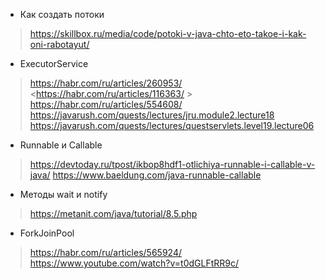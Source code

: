 * Как создать потоки

> <https://skillbox.ru/media/code/potoki-v-java-chto-eto-takoe-i-kak-oni-rabotayut/>

* ExecutorService

> <https://habr.com/ru/articles/260953/>    
> <https://habr.com/ru/articles/116363/ >
> <https://habr.com/ru/articles/554608/>
> <https://javarush.com/quests/lectures/jru.module2.lecture18>
> <https://javarush.com/quests/lectures/questservlets.level19.lecture06>

* Runnable и Callable

> <https://devtoday.ru/tpost/ikbop8hdf1-otlichiya-runnable-i-callable-v-java/>
> <https://www.baeldung.com/java-runnable-callable>
>

* Методы wait и notify

> <https://metanit.com/java/tutorial/8.5.php>

* ForkJoinPool

> <https://habr.com/ru/articles/565924/>
> <https://www.youtube.com/watch?v=t0dGLFtRR9c/>